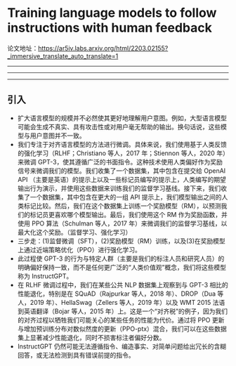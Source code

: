 # Training language models to follow instructions with human feedback
论文地址：https://ar5iv.labs.arxiv.org/html/2203.02155?_immersive_translate_auto_translate=1

------------
------------
------------

## 引入
- 扩大语言模型的规模并不必然使其更好地理解用户意图。例如，大型语言模型可能会生成不真实、具有攻击性或对用户毫无帮助的输出。换句话说，这些模型与用户意图并不一致。
- 我们专注于对齐语言模型的方法进行微调。具体来说，我们使用基于人类反馈的强化学习（RLHF；Christiano 等人，2017 年；Stiennon 等人，2020 年）来微调 GPT-3，使其遵循广泛的书面指令。这种技术使用人类偏好作为奖励信号来微调我们的模型。我们收集了一个数据集，其中包含在提交给 OpenAI API （主要是英语）的提示上以及一些标记员编写的提示上，人类编写的期望输出行为演示，并使用这些数据来训练我们的监督学习基线。接下来，我们收集了一个数据集，其中包含在更大的一组 API 提示上，我们模型输出之间的人类标记比较。然后，我们在这个数据集上训练一个奖励模型（RM），以预测我们的标记员更喜欢哪个模型输出。最后，我们使用这个 RM 作为奖励函数，并使用 PPO 算法（Schulman 等人，2017 年）来微调我们的监督学习基线，以最大化这个奖励。（监督学习、强化学习）
- 三步走：(1)监督微调（SFT），(2)奖励模型（RM）训练，以及(3)在奖励模型上通过近端策略优化（PPO）进行强化学习。
- 此过程使 GPT-3 的行为与特定人群（主要是我们的标注人员和研究人员）的明确偏好保持一致，而不是任何更广泛的“人类价值观”概念，我们将这些模型称为 InstructGPT。
- 在 RLHF 微调过程中，我们在某些公共 NLP 数据集上观察到与 GPT-3 相比的性能退化，特别是在 SQuAD（Rajpurkar 等人，2018 年）、DROP（Dua 等人，2019 年）、HellaSwag（Zellers 等人，2019 年）以及 WMT 2015 法语到英语翻译（Bojar 等人，2015 年）上。这是一个“对齐税”的例子，因为我们的对齐过程以牺牲我们可能关心的某些任务的性能为代价。通过将 PPO 更新与增加预训练分布对数似然度的更新（PPO-ptx）混合，我们可以在这些数据集上显著减少性能退化，同时不损害标注者偏好分数。
- InstructGPT 仍然可能无法遵循指令、编造事实、对简单问题给出冗长的含糊回答，或无法检测到具有错误前提的指令。



